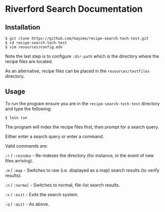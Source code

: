 # Riverford Search Documentation

## Installation

`$ git clone https://github.com/hayzee/recipe-search-tech-test.git` <br />
`$ cd recipe-search-tech-test` <br />
`$ vim resources/config.edn`

Note the last step is to configure `:dir-path` which is the directory where the recipe files are located. <br />

As an alternative, recipe files can be placed in the `resources/testfiles` directory. <br />

## Usage

To run the program ensure you are in the `recipe-search-tech-test` directory and type the following:

`$ lein run`

The program will index the recipe files first, then prompt for a search query.

Either enter a search query or enter a command.

Valid commands are:

`:r` / `:reindex` - Re-indexes the directory (for instance, in the event of new files arriving).

`:m` / `:map` - Switches to raw (i.e. displayed as a map) search results (to verify results).

`:n` / `:normal` - Switches to normal, file-list search results.

`:x` / `:exit` - Exits the search system.

`:q` / `:quit` - As above.

